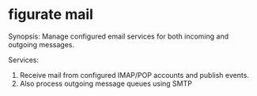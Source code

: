 figurate mail
=============

Synopsis: Manage configured email services for both incoming and outgoing messages.

Services:

1. Receive mail from configured IMAP/POP accounts and publish events. 
2. Also process outgoing message queues using SMTP
